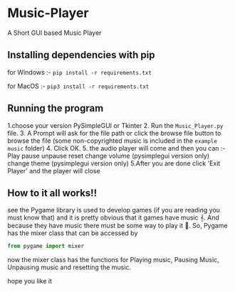 # Music-Player
A Short GUI based Music Player

## Installing dependencies with pip
for Windows :- ```pip install -r requirements.txt```

for MacOS :- ```pip3 install -r requirements.txt```

## Running the program
1.choose your version PySimpleGUI or Tkinter
2. Run the ```Music_Player.py``` file.
3. A Prompt will ask for the file path or click the browse file button to browse the file (some non-copyrighted music is included in the `example music` folder)
4. Click OK.
5. the audio player will come and then you can :-
                                                Play
                                                pause
                                                unpause
                                                reset
                                                change volume (pysimplegui version only)
                                                change theme (pysimplegui version only)
5.After you are done click 'Exit Player' and the player will close               

## How to it all works!!
see the Pygame library is used to develop games (if you are reading you must know that) and it is pretty obvious that it games have music 𝄞. And because they have music there must be some way to play it 🥁. So, Pygame has the mixer class that can be accessed by 

```python
from pygame import mixer
```
now the mixer class has the functions for Playing music, Pausing Music, Unpausing music and resetting the music. 

hope you like it
